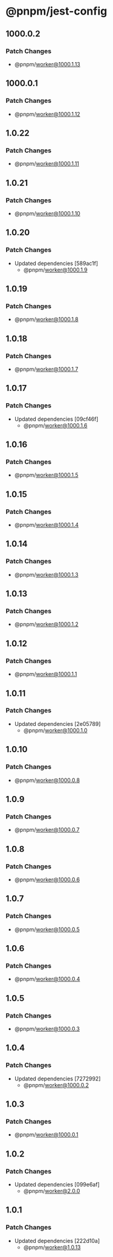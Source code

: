 # @pnpm/jest-config

## 1000.0.2

### Patch Changes

- @pnpm/worker@1000.1.13

## 1000.0.1

### Patch Changes

- @pnpm/worker@1000.1.12

## 1.0.22

### Patch Changes

- @pnpm/worker@1000.1.11

## 1.0.21

### Patch Changes

- @pnpm/worker@1000.1.10

## 1.0.20

### Patch Changes

- Updated dependencies [589ac1f]
  - @pnpm/worker@1000.1.9

## 1.0.19

### Patch Changes

- @pnpm/worker@1000.1.8

## 1.0.18

### Patch Changes

- @pnpm/worker@1000.1.7

## 1.0.17

### Patch Changes

- Updated dependencies [09cf46f]
  - @pnpm/worker@1000.1.6

## 1.0.16

### Patch Changes

- @pnpm/worker@1000.1.5

## 1.0.15

### Patch Changes

- @pnpm/worker@1000.1.4

## 1.0.14

### Patch Changes

- @pnpm/worker@1000.1.3

## 1.0.13

### Patch Changes

- @pnpm/worker@1000.1.2

## 1.0.12

### Patch Changes

- @pnpm/worker@1000.1.1

## 1.0.11

### Patch Changes

- Updated dependencies [2e05789]
  - @pnpm/worker@1000.1.0

## 1.0.10

### Patch Changes

- @pnpm/worker@1000.0.8

## 1.0.9

### Patch Changes

- @pnpm/worker@1000.0.7

## 1.0.8

### Patch Changes

- @pnpm/worker@1000.0.6

## 1.0.7

### Patch Changes

- @pnpm/worker@1000.0.5

## 1.0.6

### Patch Changes

- @pnpm/worker@1000.0.4

## 1.0.5

### Patch Changes

- @pnpm/worker@1000.0.3

## 1.0.4

### Patch Changes

- Updated dependencies [7272992]
  - @pnpm/worker@1000.0.2

## 1.0.3

### Patch Changes

- @pnpm/worker@1000.0.1

## 1.0.2

### Patch Changes

- Updated dependencies [099e6af]
  - @pnpm/worker@2.0.0

## 1.0.1

### Patch Changes

- Updated dependencies [222d10a]
  - @pnpm/worker@1.0.13

